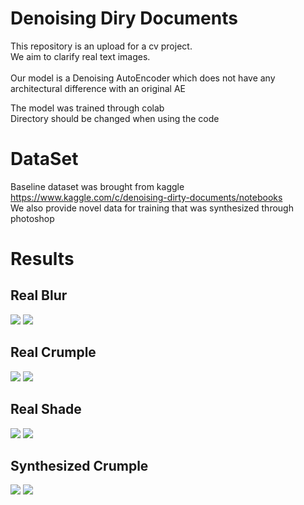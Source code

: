 # Denoising Diry Documents

This repository is an upload for a cv project.</br>
We aim to clarify real text images.</br>
</br>
Our model is a Denoising AutoEncoder which does not have any architectural difference with an original AE</br>

The model was trained through colab</br>
Directory should be changed when using the code</br>

# DataSet

Baseline dataset was brought from kaggle
https://www.kaggle.com/c/denoising-dirty-documents/notebooks</br>
We also provide novel data for training that was synthesized through photoshop</br>


# Results

## Real Blur
<div>
<img witdh=200 src="https://user-images.githubusercontent.com/32975862/71573023-21425100-2b25-11ea-8235-5f0b4353a0ad.png">
<img witdh=200 src="https://user-images.githubusercontent.com/32975862/71573017-1daeca00-2b25-11ea-86b7-b17e929ddaa6.png">
</div>

## Real Crumple
<div>
<img witdh=200 src="https://user-images.githubusercontent.com/32975862/71573027-23a4ab00-2b25-11ea-81a6-dc72a3af85e6.png">
<img witdh=200 src="https://user-images.githubusercontent.com/32975862/71573024-22737e00-2b25-11ea-85f1-70b484f3b504.png">
</div>

## Real Shade
<div>
<img witdh=200 src="https://user-images.githubusercontent.com/32975862/71573031-269f9b80-2b25-11ea-825b-b42f3f92588a.png">
<img witdh=200 src="https://user-images.githubusercontent.com/32975862/71573028-256e6e80-2b25-11ea-8df0-5aa92b40f952.png">
</div>

## Synthesized Crumple
<div>
<img witdh=200 src="https://user-images.githubusercontent.com/32975862/71573035-2a332280-2b25-11ea-9199-c858ca1b4bf7.png">
<img witdh=200 src="https://user-images.githubusercontent.com/32975862/71573033-2901f580-2b25-11ea-856d-706e750f2bb1.png">
</div>

